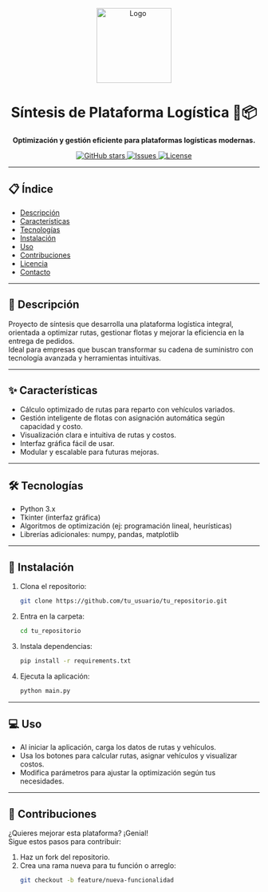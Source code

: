 <p align="center">
  <img src="ruta/a/tu/logo.png" alt="Logo" width="150" />
</p>

<h1 align="center">Síntesis de Plataforma Logística 🚚📦</h1>

<p align="center">
  <strong>Optimización y gestión eficiente para plataformas logísticas modernas.</strong>
</p>

<p align="center">
  <a href="https://github.com/tu_usuario/tu_repositorio/stargazers">
    <img src="https://img.shields.io/github/stars/tu_usuario/tu_repositorio?style=social" alt="GitHub stars" />
  </a>
  <a href="https://github.com/tu_usuario/tu_repositorio/issues">
    <img src="https://img.shields.io/github/issues/tu_usuario/tu_repositorio" alt="Issues" />
  </a>
  <a href="https://github.com/tu_usuario/tu_repositorio/blob/main/LICENSE">
    <img src="https://img.shields.io/github/license/tu_usuario/tu_repositorio" alt="License" />
  </a>
</p>

---

## 📋 Índice

- [Descripción](#-descripción)
- [Características](#-características)
- [Tecnologías](#-tecnologías)
- [Instalación](#-instalación)
- [Uso](#-uso)
- [Contribuciones](#-contribuciones)
- [Licencia](#-licencia)
- [Contacto](#-contacto)

---

## 📝 Descripción

Proyecto de síntesis que desarrolla una plataforma logística integral, orientada a optimizar rutas, gestionar flotas y mejorar la eficiencia en la entrega de pedidos.  
Ideal para empresas que buscan transformar su cadena de suministro con tecnología avanzada y herramientas intuitivas.

---

## ✨ Características

- Cálculo optimizado de rutas para reparto con vehículos variados.
- Gestión inteligente de flotas con asignación automática según capacidad y costo.
- Visualización clara e intuitiva de rutas y costos.
- Interfaz gráfica fácil de usar.
- Modular y escalable para futuras mejoras.

---

## 🛠 Tecnologías

- Python 3.x
- Tkinter (interfaz gráfica)
- Algoritmos de optimización (ej: programación lineal, heurísticas)
- Librerías adicionales: numpy, pandas, matplotlib

---

## 🚀 Instalación

1. Clona el repositorio:
    ```bash
    git clone https://github.com/tu_usuario/tu_repositorio.git
    ```
2. Entra en la carpeta:
    ```bash
    cd tu_repositorio
    ```
3. Instala dependencias:
    ```bash
    pip install -r requirements.txt
    ```
4. Ejecuta la aplicación:
    ```bash
    python main.py
    ```

---

## 💻 Uso

- Al iniciar la aplicación, carga los datos de rutas y vehículos.
- Usa los botones para calcular rutas, asignar vehículos y visualizar costos.
- Modifica parámetros para ajustar la optimización según tus necesidades.

---

## 🤝 Contribuciones

¿Quieres mejorar esta plataforma? ¡Genial!  
Sigue estos pasos para contribuir:

1. Haz un fork del repositorio.
2. Crea una rama nueva para tu función o arreglo:
   ```bash
   git checkout -b feature/nueva-funcionalidad
